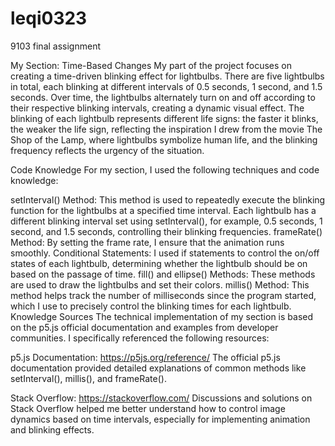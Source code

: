 # leqi0323

9103 final assignment

My Section: Time-Based Changes
My part of the project focuses on creating a time-driven blinking effect for lightbulbs. There are five lightbulbs in total, each blinking at different intervals of 0.5 seconds, 1 second, and 1.5 seconds. Over time, the lightbulbs alternately turn on and off according to their respective blinking intervals, creating a dynamic visual effect. The blinking of each lightbulb represents different life signs: the faster it blinks, the weaker the life sign, reflecting the inspiration I drew from the movie The Shop of the Lamp, where lightbulbs symbolize human life, and the blinking frequency reflects the urgency of the situation.

Code Knowledge
For my section, I used the following techniques and code knowledge:

setInterval() Method: This method is used to repeatedly execute the blinking function for the lightbulbs at a specified time interval. Each lightbulb has a different blinking interval set using setInterval(), for example, 0.5 seconds, 1 second, and 1.5 seconds, controlling their blinking frequencies.
frameRate() Method: By setting the frame rate, I ensure that the animation runs smoothly.
Conditional Statements: I used if statements to control the on/off states of each lightbulb, determining whether the lightbulb should be on based on the passage of time.
fill() and ellipse() Methods: These methods are used to draw the lightbulbs and set their colors.
millis() Method: This method helps track the number of milliseconds since the program started, which I use to precisely control the blinking times for each lightbulb.
Knowledge Sources
The technical implementation of my section is based on the p5.js official documentation and examples from developer communities. I specifically referenced the following resources:

p5.js Documentation: https://p5js.org/reference/
The official p5.js documentation provided detailed explanations of common methods like setInterval(), millis(), and frameRate().

Stack Overflow: https://stackoverflow.com/
Discussions and solutions on Stack Overflow helped me better understand how to control image dynamics based on time intervals, especially for implementing animation and blinking effects.
